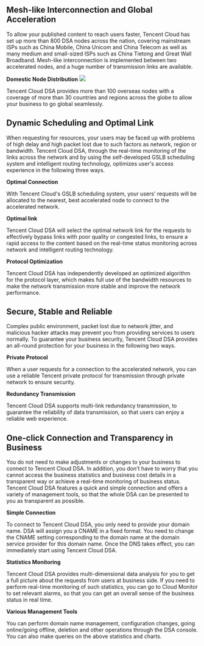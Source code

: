 ## Mesh-like Interconnection and Global Acceleration

To allow your published content to reach users faster, Tencent Cloud has set up more than 800 DSA nodes across the nation, covering mainstream ISPs such as China Mobile, China Unicom and China Telecom as well as many medium and small-sized ISPs such as China Tietong and Great Wall Broadband. Mesh-like interconnection is implemented between two accelerated nodes, and a huge number of transmission links are available.

**Domestic Node Distribution**
![](https://main.qcloudimg.com/raw/5ccc0bbe51a5c56d65039691d4a65db3.png)

Tencent Cloud DSA provides more than 100 overseas nodes with a coverage of more than 30 countries and regions across the globe to allow your business to go global seamlessly.

## Dynamic Scheduling and Optimal Link

When requesting for resources, your users may be faced up with problems of high delay and high packet lost due to such factors as network, region or bandwidth. Tencent Cloud DSA, through the real-time monitoring of the links across the network and by using the self-developed GSLB scheduling system and intelligent routing technology, optimizes user's access experience in the following three ways.

**Optimal Connection**

With Tencent Cloud's GSLB scheduling system, your users' requests will be allocated to the nearest, best accelerated node to connect to the accelerated network.

**Optimal link**

Tencent Cloud DSA will select the optimal network link for the requests to effectively bypass links with poor quality or congested links, to ensure a rapid access to the content based on the real-time status monitoring across network and intelligent routing technology.

**Protocol Optimization**

Tencent Cloud DSA has independently developed an optimized algorithm for the protocol layer, which makes full use of the bandwidth resources to make the network transmission more stable and improve the network performance.



## Secure, Stable and Reliable

Complex public environment, packet lost due to network jitter, and malicious hacker attacks may prevent you from providing services to users normally. To guarantee your business security, Tencent Cloud DSA provides an all-round protection for your business in the following two ways.

**Private Protocol**

When a user requests for a connection to the accelerated network, you can use a reliable Tencent private protocol for transmission through private network to ensure security.

**Redundancy Transmission**

Tencent Cloud DSA supports multi-link redundancy transmission, to guarantee the reliability of data transmission, so that users can enjoy a reliable web experience.



## One-click Connection and Transparency in Business

You do not need to make adjustments or changes to your business to connect to Tencent Cloud DSA. In addition, you don't have to worry that you cannot access the business statistics and business cost details in a transparent way or achieve a real-time monitoring of business status. Tencent Cloud DSA features a quick and simple connection and offers a variety of management tools, so that the whole DSA can be presented to you as transparent as possible.

**Simple Connection**

To connect to Tencent Cloud DSA, you only need to provide your domain name. DSA will assign you a CNAME in a fixed format. You need to change the CNAME setting corresponding to the domain name at the domain service provider for this domain name. Once the DNS takes effect, you can immediately start using Tencent Cloud DSA.

**Statistics Monitoring**

Tencent Cloud DSA provides multi-dimensional data analysis for you to get a full picture about the requests from users at business side. If you need to perform real-time monitoring of such statistics, you can go to Cloud Monitor to set relevant alarms, so that you can get an overall sense of the business status in real time.

**Various Management Tools**

You can perform domain name management, configuration changes, going online/going offline, deletion and other operations through the DSA console. You can also make queries on the above statistics and charts.
